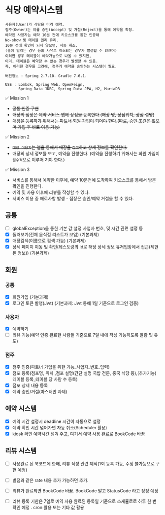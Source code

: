 # 식당 예약시스템
    사용자(User)가 식당을 미리 예약.  
    점주(Owner)는 이를 승인(Accept) 및 거절(Reject)을 통해 예약을 확정.    
    예약된 사용자는 예약 10분 전에 키오스크를 통한 인증해 
    No-show 및 테이블 권리 유리.
    10분 전에 확인이 되지 않으면, 자동 취소.
    (줄이 밀리는 경우 등의 사유로 취소되는 경우가 발생할 수 있으며)
    이러한 경우 테이블이 예약가능으로 나올 수 있지만,
    이미, 테이블은 예약할 수 없는 경우가 발생할 수 있음.
    즉, 이러한 경우를 고려해, 점주가 예약을 승인하는 시스템이 필요.
    
    버전정보 : Spring 2.7.10. Gradle 7.6.1.
   
    USE : Lombok, Spring Web, OpenFeign, 
          Spring Data JDBC, Spring Data JPA, H2, MariaDB
✅ Mission 1
- ~~공통 인증 구현~~
- ~~매장의 점장은 예약 서비스 앱에 상점을 등록한다.(매장 명, 상점위치, 상점 설명)~~
- ~~매장을 등록하기 위해서는 파트너 회원 가입이 되어야 한다.(따로, 승인 조건은 없으며 가입 후 바로 이용 가능)~~

✅ Mission 2
- ~~`매장 이용자`는 앱을 통해서 매장을 `검색`하고 상세 정보를 확인한다.~~
- 매장의 상세 정보를 보고, 예약을 진행한다. (예약을 진행하기 위해서는 회원 가입이 `필수적`으로 이루어 져야 한다.)


✅ Mission 3
- 서비스를 통해서 예약한 이후에, 예약 10분전에 도착하여 키오스크를 통해서 방문 확인을 진행한다.
- 예약 및 사용 이후에 리뷰를 작성할 수 있다.
- 서비스 이용 중 애로사항 발생 - 점장은 승인/예약 거절을 할 수 있다.

## 공통
- [ ] globalException을 통한 기본 값 설정 사업자 번호, 및 시간 관련 설정 등
- [x] 둘러보기(전체 음식점 리스트가 보임) (기본과제)
- [x] 매장검색(이름으로 검색 가능) (기본과제)
- [x] 상세 페이지 이동 및 확인(레스토랑의 id로 해당 상세 정보 유저입장에서 접근(제한된 정보)) (기본과제)

## 회원
### 공통
- [x] 회원가입 (기본과제)
- [x] 로그인 토큰 발행(Jwt) (기본과제: Jwt 통해 1일 기준으로 로그인 검증)
### 사용자
- [x] 예약하기
- [ ] 리뷰 기능(예약 인증 완료한 사람들 기준으로 7일 내에 작성 가능하도록 알람 및 유도)
### 점주
- [x] 점주 인증(파트너 가입을 위한 기능_사업자_번호_입력)
- [x] 점포 등록(점포명, 위치 ,점포 설명(간단 설명 국밥 전문, 중국 식당 등),(추가기능)테이블 등록_테이블 당 사람 수 등록)
- [x] 점포 상세 내용 등록
- [x] 예약 승인/거절(마스터반 과제)
## 예약 시스템
- [x] 예약 시간 설정시 deadline 시간이 자동으로 설정
- [x] 예약 확인 시간 넘어가면 자동 취소(Scheduler 활용)
- [x] kiosk 확인 예약시간 넘겨 주고, 여기서 예약 사용 완료로 BookCode 바꿈
## 리뷰 시스템
- [ ] 사용완료 된 북코드에 한해, 리뷰 작성 관련 제작(1회 등록 가능, 수정 불가능으로 구현 예정)
- [ ] 별점과 같은 rate 내용 추가 가능하면 추가. 
- [ ] 리뷰가 완료되면 BookCode 바꿈. BookCode 말고 StatusCode 라고 정정 예정
- [ ] 리뷰 등록 기한은 7일로 예약 사용 완료된 등록일 기준으로 스케쥴로로 하루 한 번 확인 예정 . cron 활용 또는 기타 값 활용  


